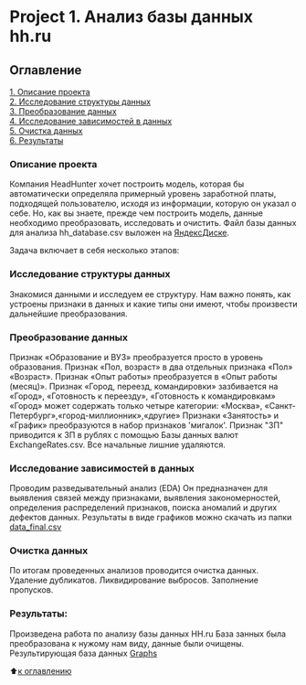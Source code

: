 # Project 1. Анализ базы данных hh.ru

## Оглавление  
[1. Описание проекта](https://github.com/shubinilya/GitHub_IDE/tree/main/Project%201.%20Анализ%20базы%20данных%20hh.ru#описание-проекта)  
[2. Исследование структуры данных](https://github.com/shubinilya/GitHub_IDE/tree/main/Project%201.%20Анализ%20базы%20данных%20hh.ru#исследование-структуры-данных)  
[3. Преобразование данных](https://github.com/shubinilya/GitHub_IDE/tree/main/Project%201.%20Анализ%20базы%20данных%20hh.ru#преобразование-данных)  
[4. Исследование зависимостей в данных](https://github.com/shubinilya/GitHub_IDE/tree/main/Project%201.%20Анализ%20базы%20данных%20hh.ru#исследование-зависимостей-в-данных)  
[5. Очистка данных](https://github.com/shubinilya/GitHub_IDE/tree/main/Project%201.%20Анализ%20базы%20данных%20hh.ru#очистка-данных)    
[6. Результаты](https://github.com/shubinilya/GitHub_IDE/tree/main/Project%201.%20Анализ%20базы%20данных%20hh.ru#результаты) 

### Описание проекта    
Компания HeadHunter хочет построить модель, которая бы автоматически определяла примерный уровень заработной платы, подходящей пользователю, исходя из информации, которую он указал о себе. Но, как вы знаете, прежде чем построить модель, данные необходимо преобразовать, исследовать и очистить. 
Файл базы данных для анализа hh_database.csv выложен на [ЯндексДиске](https://disk.yandex.ru/d/6HOLlXop7amu5w).

Задача включает в себя несколько этапов:

### Исследование структуры данных   
Знакомися данными и исследуем ее структуру. 
Нам важно понять, как устроены признаки в данных и какие типы они имеют, чтобы произвести дальнейшие преобразования.

### Преобразование данных
Признак «Образование и ВУЗ» преобразуется просто в уровень образования. 
Признак «Пол, возраст» в два отдельных признака «Пол» «Возраст». 
Признак «Опыт работы» преобразуется в «Опыт работы (месяц)». 
Признак «Город, переезд, командировки» зазбивается на «Город», «Готовность к переезду», «Готовность к командировкам»
«Город» может содержать только четыре категории: «Москва», «Санкт-Петербург»,«город-миллионник»,«другие»
Признаки «Занятость» и «График» преобразуются в набор признаков 'мигалок'. 
Признак "ЗП" приводится к ЗП в рублях с помощью Базы данных валют ExchangeRates.csv. 
Все начальные лишние удаляются.

### Исследование зависимостей в данных 
Проводим разведывательный анализ (EDA)
Он предназначен для выявления связей между признаками, выявления закономерностей, определения распределений признаков, поиска аномалий и других дефектов данных.
Результаты в виде графиков можно скачать из папки [data_final.csv](https://github.com/shubinilya/GitHub_IDE/blob/main/Project%201.%20Анализ%20базы%20данных%20hh.ru/Data/data_final.csv)

### Очистка данных  
По итогам проведенных анализов проводится очистка данных.
Удаление дубликатов. 
Ликвидирование выбросов. 
Заполнение пропусков. 

### Результаты:  
Произведена работа по анализу базы данных HH.ru 
База занных была преобразована к нужому нам виду, данные были очищены. 
Результирующая база данных [Graphs](https://github.com/shubinilya/GitHub_IDE/tree/main/Project%201.%20Анализ%20базы%20данных%20hh.ru/Graphs)

:arrow_up:[к оглавлению](https://github.com/shubinilya/GitHub_IDE/tree/main/Project%201.%20Анализ%20базы%20данных%20hh.ru#project-1-анализ-базы-данных-hhru)

